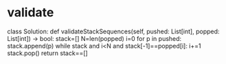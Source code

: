 # validate
class Solution:
    def validateStackSequences(self, pushed: List[int], popped: List[int]) -> bool:
        stack=[]
        N=len(popped)
        i=0
        for p in pushed:
            stack.append(p)
            while stack and i<N and stack[-1]==popped[i]:
                i+=1
                stack.pop()
        return stack==[]
